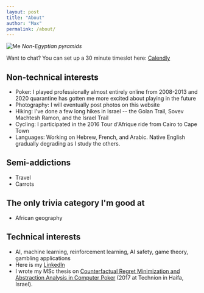 ```yaml
---
layout: post
title: "About"
author: "Max"
permalink: /about/
---
```


![Me](https://lh3.googleusercontent.com/SqEr92E5Ji7OLVKRbV8Ujx6JJfDrAaRQu9nIK6EKvgZ1CCo2YJF0v4culfsZDGJ12bPpzp3MVxn5KWpaZsccKFOGU2HaVC7mwmVEC55bb3BQqYUwgkZ3kCGVkwKWIXiDeDVGAS4MQ6M=w2400)
*Non-Egyptian pyramids*

Want to chat? You can set up a 30 minute timeslot here: [Calendly](https://calendly.com/max-chiswick/30min)

## Non-technical interests
- Poker: I played professionally almost entirely online from 2008-2013 and 2020 quarantine has gotten me more excited about playing in the future
- Photography: I will eventually post photos on this website
- Hiking: I've done a few long hikes in Israel -- the Golan Trail, Sovev Machtesh Ramon, and the Israel Trail
- Cycling: I participated in the 2016 Tour d'Afrique ride from Cairo to Cape Town
- Languages: Working on Hebrew, French, and Arabic. Native English gradually degrading as I study the others. 

## Semi-addictions
- Travel
- Carrots

## The only trivia category I'm good at
- African geography

## Technical interests
- AI, machine learning, reinforcement learning, AI safety, game theory, gambling applications
- Here is my [LinkedIn](https://www.linkedin.com/in/maxchiswick/)
- I wrote my MSc thesis on [Counterfactual Regret Minimization and Abstraction Analysis in Computer Poker](https://www.dropbox.com/s/jcgszjng6u5gj0b/MaxChiswickCFRThesis.pdf?dl=0) (2017 at Technion in Haifa, Israel). 
